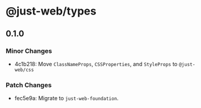 # @just-web/types

## 0.1.0

### Minor Changes

- 4c1b218: Move `ClassNameProps`, `CSSProperties`, and `StyleProps` to `@just-web/css`

### Patch Changes

- fec5e9a: Migrate to `just-web-foundation`.
